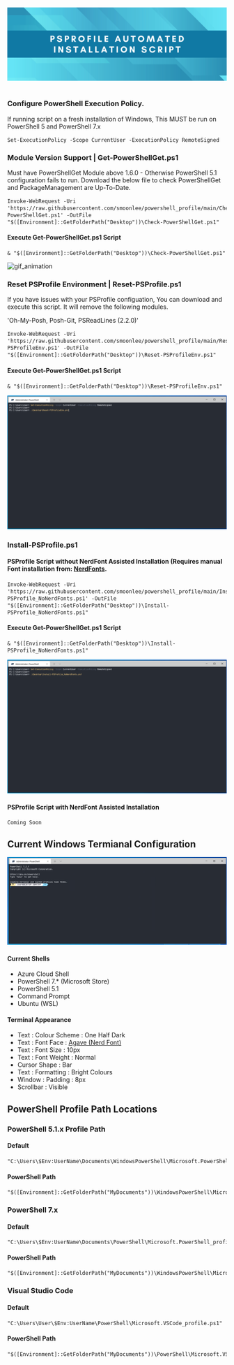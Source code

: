 #
![psprofile_header_Image](content/psprofile_header_image.png "PSProfile Automated Installation Script")
#
  
### Configure PowerShell Execution Policy.
If running script on a fresh installation of Windows, This MUST be run on PowerShell 5 and PowerShell 7.x

```
Set-ExecutionPolicy -Scope CurrentUser -ExecutionPolicy RemoteSigned
```

### Module Version Support | Get-PowerShellGet.ps1
Must have PowerShellGet Module above 1.6.0 - Otherwise PowerShell 5.1 configuration fails to run.
Download the below file to check PowerShellGet and PackageManagement are Up-To-Date.

```
Invoke-WebRequest -Uri 'https://raw.githubusercontent.com/smoonlee/powershell_profile/main/Check-PowerShellGet.ps1' -OutFile "$([Environment]::GetFolderPath("Desktop"))\Check-PowerShellGet.ps1"
```

#### Execute Get-PowerShellGet.ps1 Script
```
& "$([Environment]::GetFolderPath("Desktop"))\Check-PowerShellGet.ps1"
```

![gif_animation](/content/graphic_check-powershellget.gif)

### Reset PSProfile Environment | Reset-PSProfile.ps1
If you have issues with your PSProfile configuation, You can download and execute this script. It will remove the following modules.
<p>'Oh-My-Posh, Posh-Git, PSReadLines (2.2.0)'</p>

```
Invoke-WebRequest -Uri 'https://raw.githubusercontent.com/smoonlee/powershell_profile/main/Reset-PSProfileEnv.ps1' -OutFile "$([Environment]::GetFolderPath("Desktop"))\Reset-PSProfileEnv.ps1"
```

#### Execute Get-PowerShellGet.ps1 Script
```
& "$([Environment]::GetFolderPath("Desktop"))\Reset-PSProfileEnv.ps1"
```

![gif_animation](/content/graphic_reset-psprofileenv.gif)

### Install-PSProfile.ps1

#### PSProfile Script without NerdFont Assisted Installation (Requires manual Font installation from: [NerdFonts](https://www.nerdfonts.com/).

```
Invoke-WebRequest -Uri 'https://raw.githubusercontent.com/smoonlee/powershell_profile/main/Install-PSProfile_NoNerdFonts.ps1' -OutFile "$([Environment]::GetFolderPath("Desktop"))\Install-PSProfile_NoNerdFonts.ps1"
```

#### Execute Get-PowerShellGet.ps1 Script
```
& "$([Environment]::GetFolderPath("Desktop"))\Install-PSProfile_NoNerdFonts.ps1"
```

![gif_animation](/content/graphic_install-psprofile_pwsh7.gif)

#### PSProfile Script with NerdFont Assisted Installation
``` 
Coming Soon 
```

##  Current Windows Termianal Configuration
![WindowsTermianl-PowerShell7](content/windows_terminal_powershell_7.png "WindowsTermianl-PowerShell7")

#### Current Shells
 * Azure Cloud Shell  
 * PowerShell 7.* (Microsoft Store)
 * PowerShell 5.1
 * Command Prompt
 * Ubuntu (WSL)

#### Terminal Appearance 
-  Text : Colour Scheme : One Half Dark
-  Text : Font Face : [Agave (Nerd Font)](https://github.com/ryanoasis/nerd-fonts/releases/download/v2.1.0/Agave.zip)
-  Text : Font Size : 10px
-  Text : Font Weight : Normal
-  Cursor Shape : Bar
-  Text : Formatting : Bright Colours
- Window : Padding : 8px
- Scrollbar : Visible
 
 
##  PowerShell Profile Path Locations
### PowerShell 5.1.x Profile Path 
#### Default 
```
"C:\Users\$Env:UserName\Documents\WindowsPowerShell\Microsoft.PowerShell_profile.ps1"
 ```

#### PowerShell Path
```
"$([Environment]::GetFolderPath("MyDocuments"))\WindowsPowerShell\Microsoft.PowerShell_profile.ps1"
```

###  PowerShell 7.x 
#### Default 
```
"C:\Users\$Env:UserName\Documents\PowerShell\Microsoft.PowerShell_profile.ps1"
```

#### PowerShell Path
```
"$([Environment]::GetFolderPath("MyDocuments"))\WindowsPowerShell\Microsoft.PowerShell_profile.ps1"
```

### Visual Studio Code
#### Default 
```
"C:\Users\User\$Env:UserName\PowerShell\Microsoft.VSCode_profile.ps1"
```

#### PowerShell Path
```
"$([Environment]::GetFolderPath("MyDocuments"))\PowerShell\Microsoft.VSCode_profile.ps1"
```
